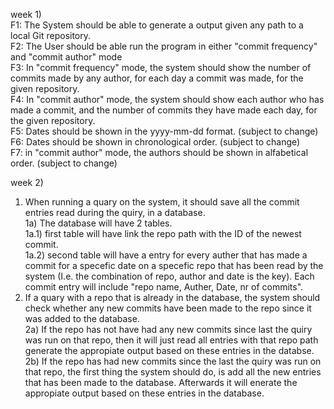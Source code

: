 week 1)<br>
F1: The System should be able to generate a output given any path to a local Git repository. <br>
F2: The User should be able run the program in either "commit frequency" and "commit author" mode <br>
F3: In "commit frequency" mode, the system should show the number of commits made by any author, for each day a commit was made, for the given repository. <br>
F4: In "commit author" mode, the system should show each author who has made a commit, and the number of commits they have made each day, for the given repository. <br>
F5: Dates should be shown in the yyyy-mm-dd format. (subject to change)<br>
F6: Dates should be shown in chronological order. (subject to change) <br>
F7: in "commit author" mode, the authors should be shown in alfabetical order. (subject to change) <br>

week 2)<br>
1) When running a quary on the system, it should save all the commit entries read during the quiry, in a database. <br>
    1a) The database will have 2 tables.<br>
        1a.1) first table will have link the repo path with the ID of the newest commit. <br>
        1a.2) second table will have a entry for every auther that has made a commit for a specefic date on a specefic repo that has been read by the system (I.e. the combination of repo, author and date is the key). Each commit entry will include "repo name, Auther, Date, nr of commits". <br>
2) If a quary with a repo that is already in the database, the system should check whether any new commits have been made to the repo since it was added to the database.<br>
   2a) If the repo has not have had any new commits since last the quiry was run on that repo, then it will just read all entries with that repo path generate the appropiate output based on these entries in the databse.<br>
   2b) If the repo has had new commits since the last the quiry was run on that repo, the first thing the system should do, is add all the new entries that has been made to the database. Afterwards it will enerate the appropiate output based on these entries in the database.<br>